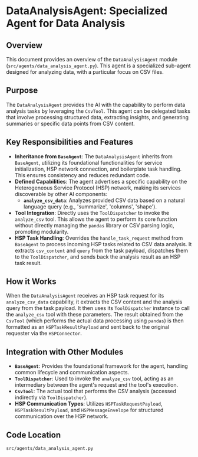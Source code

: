 # DataAnalysisAgent: Specialized Agent for Data Analysis

## Overview

This document provides an overview of the `DataAnalysisAgent` module (`src/agents/data_analysis_agent.py`). This agent is a specialized sub-agent designed for analyzing data, with a particular focus on CSV files.

## Purpose

The `DataAnalysisAgent` provides the AI with the capability to perform data analysis tasks by leveraging the `CsvTool`. This agent can be delegated tasks that involve processing structured data, extracting insights, and generating summaries or specific data points from CSV content.

## Key Responsibilities and Features

*   **Inheritance from `BaseAgent`**: The `DataAnalysisAgent` inherits from `BaseAgent`, utilizing its foundational functionalities for service initialization, HSP network connection, and boilerplate task handling. This ensures consistency and reduces redundant code.
*   **Defined Capabilities**: The agent advertises a specific capability on the Heterogeneous Service Protocol (HSP) network, making its services discoverable by other AI components:
    *   **`analyze_csv_data`**: Analyzes provided CSV data based on a natural language query (e.g., 'summarize', 'columns', 'shape').
*   **Tool Integration**: Directly uses the `ToolDispatcher` to invoke the `analyze_csv` tool. This allows the agent to perform its core function without directly managing the `pandas` library or CSV parsing logic, promoting modularity.
*   **HSP Task Handling**: Overrides the `handle_task_request` method from `BaseAgent` to process incoming HSP tasks related to CSV data analysis. It extracts `csv_content` and `query` from the task payload, dispatches them to the `ToolDispatcher`, and sends back the analysis result as an HSP task result.

## How it Works

When the `DataAnalysisAgent` receives an HSP task request for its `analyze_csv_data` capability, it extracts the CSV content and the analysis query from the task payload. It then uses its `ToolDispatcher` instance to call the `analyze_csv` tool with these parameters. The result obtained from the `CsvTool` (which performs the actual data processing using `pandas`) is then formatted as an `HSPTaskResultPayload` and sent back to the original requester via the `HSPConnector`.

## Integration with Other Modules

*   **`BaseAgent`**: Provides the foundational framework for the agent, handling common lifecycle and communication aspects.
*   **`ToolDispatcher`**: Used to invoke the `analyze_csv` tool, acting as an intermediary between the agent's request and the tool's execution.
*   **`CsvTool`**: The actual tool that performs the CSV analysis (accessed indirectly via `ToolDispatcher`).
*   **HSP Communication Types**: Utilizes `HSPTaskRequestPayload`, `HSPTaskResultPayload`, and `HSPMessageEnvelope` for structured communication over the HSP network.

## Code Location

`src/agents/data_analysis_agent.py`